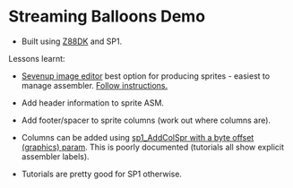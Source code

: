 # Streaming Balloons Demo

* Built using [Z88DK](https://www.z88dk.org/) and SP1.

Lessons learnt:

* [Sevenup image editor](http://metalbrain.speccy.org/) best option for producing sprites - easiest to manage assembler.  [Follow instructions.](https://github.com/z88dk/z88dk/tree/master/libsrc/_DEVELOPMENT/EXAMPLES/zx/demo_sp1)
* Add header information to sprite ASM.
* Add footer/spacer to sprite columns (work out where columns are).

* Columns can be added using [sp1_AddColSpr with a byte offset (graphics) param](https://www.z88dk.org/forum/viewtopic.php?id=10277).  This is poorly documented (tutorials all show explicit assembler labels).

* Tutorials are pretty good for SP1 otherwise.
